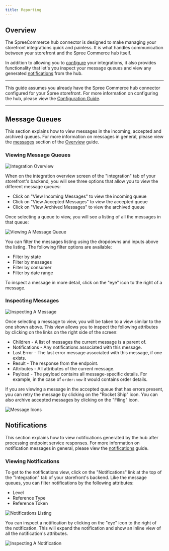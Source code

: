 ```yaml
---
title: Reporting
---
```


## Overview

The SpreeCommerce hub connector is designed to make managing your storefront integrations quick and painless. It is what handles communication between your storefront and the Spree Commerce hub itself.

In addition to allowing you to [configure](configuration) your integrations, it also provides functionality that let's you inspect your message queues and view any generated [notifications](notification_messages) from the hub.

***
This guide assumes you already have the Spree Commerce hub connector configured for your Spree storefront. For more information on configuring the hub, please view the [Configuration Guide](configuration).
***

## Message Queues

This section explains how to view messages in the incoming, accepted and archived queues. For more information on messages in general, please view the [messages](overview#messages) section of the [Overview](overview) guide.

### Viewing Message Queues

![Integration Overview](/images/integration/integration_overview.jpg)

When on the  integration overview screen of the "Integration" tab of your storefront's backend, you will see three options that allow you to view the different message queues:

* Click on "View Incoming Messages" to view the incoming queue
* Click on "View Accepted Messages" to view the accepted queue
* Click on "View Archived Messages" to view the archived queue

Once selecting a queue to view, you will see a listing of all the messages in that queue:

![Viewing A Message Queue](/images/integration/viewing_message_queue.jpg)

You can filter the messages listing using the dropdowns and inputs above the listing. The following filter options are available:

* Filter by state
* Filter by messages
* Filter by consumer
* Filter by date range

To inspect a message in more detail, click on the "eye" icon to the right of a message.

### Inspecting Messages

![Inspecting A Message](/images/integration/inspect_message.jpg)

Once selecting a message to view, you will be taken to a view similar to the one shown above. This view allows you to inspect the following attributes by clicking on the links on the right side of the screen:

* Children - A list of messages the current message is a parent of.
* Notifications - Any notifications associated with this message.
* Last Error - The last error message associated with this message, if one exists.
* Result - The response from the endpoint.
* Attributes - All attributes of the current message.
* Payload - The payload contains all message-specific details. For example, in the case of `order:new` it would contains order details.

If you are viewing a message in the accepted queue that has errors present, you can retry the message by clicking on the "Rocket Ship" icon. You can also archive accepted messages by clicking on the "Filing" icon.

![Message Icons](/images/integration/message_icons.jpg)

## Notifications

This section explains how to view notifications generated by the hub after processing endpoint service responses. For more information on notification messages in general, please view the [notifications](notification_messages) guide.

### Viewing Notifications

To get to the notifications view, click on the "Notifications" link at the top of the "Integration" tab of your storefront's backend. Like the message queues, you can filter notifications by the following attributes:

* Level
* Reference Type
* Reference Token

![Notifications Listing](/images/integration/notifications_listing.jpg)

You can inspect a notification by clicking on the "eye" icon to the right of the notification. This will expand the notification and show an inline view of all the notification's attributes.

![Inspecting A Notification](/images/integration/inspect_notification.jpg)
